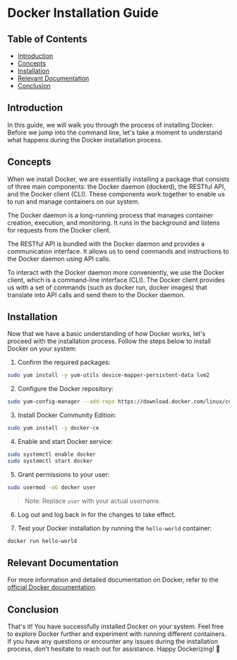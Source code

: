 # Docker Installation Guide

## Table of Contents

- [Introduction](#introduction)
- [Concepts](#concepts)
- [Installation](#installation)
- [Relevant Documentation](#relevant-documentation)
- [Conclusion](#conclusion)

## Introduction

In this guide, we will walk you through the process of installing Docker. Before we jump into the command line, let's take a moment to understand what happens during the Docker installation process.

## Concepts

When we install Docker, we are essentially installing a package that consists of three main components: the Docker daemon (dockerd), the RESTful API, and the Docker client (CLI). These components work together to enable us to run and manage containers on our system.

The Docker daemon is a long-running process that manages container creation, execution, and monitoring. It runs in the background and listens for requests from the Docker client.

The RESTful API is bundled with the Docker daemon and provides a communication interface. It allows us to send commands and instructions to the Docker daemon using API calls.

To interact with the Docker daemon more conveniently, we use the Docker client, which is a command-line interface (CLI). The Docker client provides us with a set of commands (such as docker run, docker images) that translate into API calls and send them to the Docker daemon.

## Installation

Now that we have a basic understanding of how Docker works, let's proceed with the installation process. Follow the steps below to install Docker on your system:

1. Confirm the required packages:

```bash
sudo yum install -y yum-utils device-mapper-persistent-data lvm2
```

2. Configure the Docker repository:

```bash
sudo yum-config-manager --add-repo https://download.docker.com/linux/centos/docker-ce.repo
```

3. Install Docker Community Edition:

```bash
sudo yum install -y docker-ce
```

4. Enable and start Docker service:

```bash
sudo systemctl enable docker
sudo systemctl start docker
```

5. Grant permissions to your user:

```bash
sudo usermod -aG docker user
```

> Note: Replace `user` with your actual username.

6. Log out and log back in for the changes to take effect.

7. Test your Docker installation by running the `hello-world` container:

```bash
docker run hello-world
```

## Relevant Documentation

For more information and detailed documentation on Docker, refer to the [official Docker documentation](https://docs.docker.com/).

## Conclusion

That's it! You have successfully installed Docker on your system. Feel free to explore Docker further and experiment with running different containers. If you have any questions or encounter any issues during the installation process, don't hesitate to reach out for assistance. Happy Dockerizing! 🚀